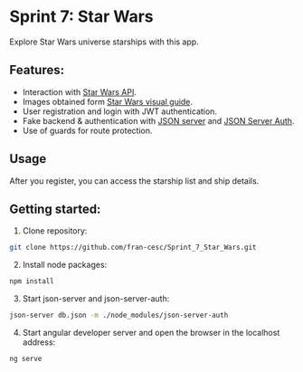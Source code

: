 # Sprint 7: Star Wars

Explore Star Wars universe starships with this app. 

## Features:

* Interaction with [Star Wars API](https://swapi.dev/documentation).
* Images obtained form [Star Wars visual guide](https://starwars-visualguide.com/).
* User registration and login with JWT authentication.
* Fake backend & authentication with [JSON server](https://github.com/typicode/json-server) and [JSON Server Auth](https://www.npmjs.com/package/json-server-auth).
* Use of guards for route protection.

## Usage

After you register, you can access the starship list and ship details.

## Getting started:

1. Clone repository:

  ```bash
  git clone https://github.com/fran-cesc/Sprint_7_Star_Wars.git
  ```

2. Install node packages:
  
  ```bash
  npm install
  ```

3. Start json-server and json-server-auth:

  ```bash
  json-server db.json -m ./node_modules/json-server-auth
  ```

4. Start angular developer server and open the browser in the localhost address:
  ```bash
  ng serve
  ```



